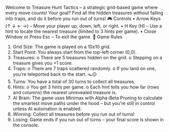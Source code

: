 Welcome to Treasure Hunt Tactics – a strategic grid-based game where every move counts!
Your goal? Find all the hidden treasures without falling into traps, and do it before you run out of turns!
🎮 Controls
 •	Arrow Keys (↑ ↓ ← →) – Move your player up, down, left, or right.
 •	H Key (H) – Use a hint to locate the nearest treasure (limited to 3 hints per game).
 •	Close Window or Press Esc – To exit the game.
📜 Game Rules
 1.	Grid Size: The game is played on a 10x10 grid.
 2.	Start Point: You always start from the top-left corner (0,0).
 3.	Treasures:
 o	There are 5 treasures hidden on the grid.
 o	Stepping on a treasure gives you +1 score.
 4.	Traps:
 o	There are 7 traps scattered randomly.
 o	If you land on one, you’re teleported back to the start. 🪤😖
 5.	Turns: You have a total of 30 turns to collect all treasures.
 6.	Hints:
 o	You get 3 hints per game.
 o	Each hint tells you how far (rows and columns) the nearest unrevealed treasure is.
 7.	AI Brain: The game uses Minimax with Alpha-Beta Pruning to calculate the smartest move paths under the hood – but you're still in control unless AI automation is enabled.
 8.	Winning: Collect all treasures before you run out of turns!
 9.	Losing: Game ends if you run out of turns – your final score is shown in the console.

